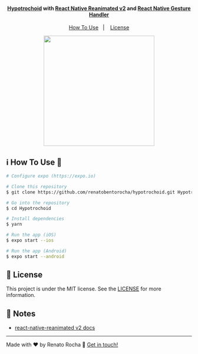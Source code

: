 <h4 align="center">
  <a href="https://en.wikipedia.org/wiki/Hypotrochoid">Hypotrochoid</a> with <a href="https://github.com/software-mansion/react-native-reanimated">React Native Reanimated v2</a> and <a href="https://docs.swmansion.com/react-native-gesture-handler/docs/getting-started.html">React Native Gesture Handler</a>
</h4>

<p align="center">
  <a href="#information_source-how-to-use">How To Use</a>&nbsp;&nbsp;&nbsp;|&nbsp;&nbsp;&nbsp;
  <a href="#memo-license">License</a>
</p>

<p align="center">
  <img alt="" title="" src="animation.gif" width="300px" />
</p>



## :information_source: How To Use 🚀

```bash
# Configure expo (https://expo.io)

# Clone this repository
$ git clone https://github.com/renatobentorocha/hypotrochoid.git Hypotrochoid

# Go into the repository
$ cd Hypotrochoid

# Install dependencies
$ yarn

# Run the app (iOS)
$ expo start --ios

# Run the app (Android)
$ expo start --android
```

## :memo: License
This project is under the MIT license. See the [LICENSE](LICENSE) for more information.

## 📝 Notes

- [react-native-reanimated v2 docs](https://docs.swmansion.com/react-native-reanimated/)

---

Made with ♥ by Renato Rocha :wave: [Get in touch!](https://www.linkedin.com/in/renato-rocha-62146a74/)



